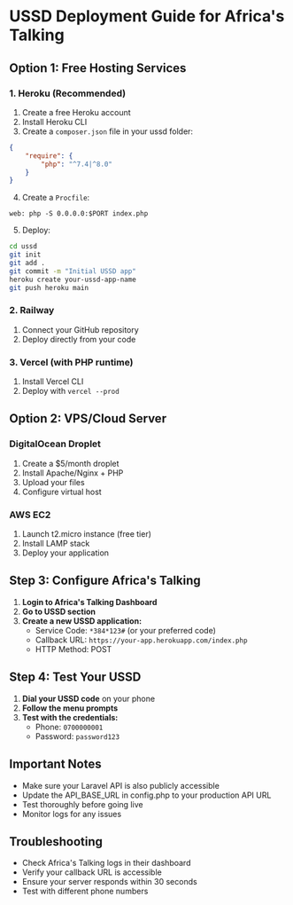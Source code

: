 # USSD Deployment Guide for Africa's Talking

## Option 1: Free Hosting Services

### 1. Heroku (Recommended)
1. Create a free Heroku account
2. Install Heroku CLI
3. Create a `composer.json` file in your ussd folder:

```json
{
    "require": {
        "php": "^7.4|^8.0"
    }
}
```

4. Create a `Procfile`:
```
web: php -S 0.0.0.0:$PORT index.php
```

5. Deploy:
```bash
cd ussd
git init
git add .
git commit -m "Initial USSD app"
heroku create your-ussd-app-name
git push heroku main
```

### 2. Railway
1. Connect your GitHub repository
2. Deploy directly from your code

### 3. Vercel (with PHP runtime)
1. Install Vercel CLI
2. Deploy with `vercel --prod`

## Option 2: VPS/Cloud Server

### DigitalOcean Droplet
1. Create a $5/month droplet
2. Install Apache/Nginx + PHP
3. Upload your files
4. Configure virtual host

### AWS EC2
1. Launch t2.micro instance (free tier)
2. Install LAMP stack
3. Deploy your application

## Step 3: Configure Africa's Talking

1. **Login to Africa's Talking Dashboard**
2. **Go to USSD section**
3. **Create a new USSD application:**
   - Service Code: `*384*123#` (or your preferred code)
   - Callback URL: `https://your-app.herokuapp.com/index.php`
   - HTTP Method: POST

## Step 4: Test Your USSD

1. **Dial your USSD code** on your phone
2. **Follow the menu prompts**
3. **Test with the credentials:**
   - Phone: `0700000001`
   - Password: `password123`

## Important Notes

- Make sure your Laravel API is also publicly accessible
- Update the API_BASE_URL in config.php to your production API URL
- Test thoroughly before going live
- Monitor logs for any issues

## Troubleshooting

- Check Africa's Talking logs in their dashboard
- Verify your callback URL is accessible
- Ensure your server responds within 30 seconds
- Test with different phone numbers
